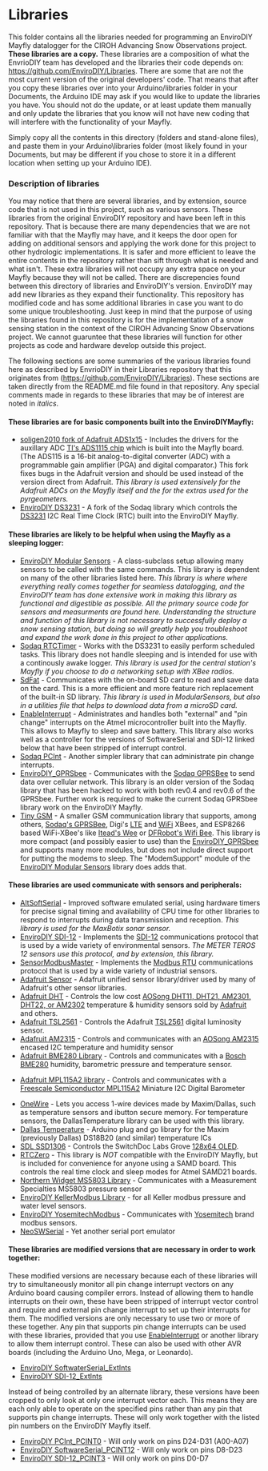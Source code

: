 # Libraries
This folder contains all the libraries needed for programming an EnviroDIY Mayfly datalogger for the CIROH Advancing Snow Observations project. **These libraries are a copy.** These libraries are a composition of what the EnvrioDIY team has developed and the libraries their code depends on: https://github.com/EnviroDIY/Libraries. There are some that are not the most current version of the original developers' code. That means that after you copy these libraries over into your Arduino/libraries folder in your Documents, the Arduino IDE may ask if you would like to update the libraries you have. You should not do the update, or at least update them manually and only update the libraries that you know will not have new coding that will interfere with the functionality of your Mayfly.

Simply copy all the contents in this directory (folders and stand-alone files), and paste them in your Arduino\libraries folder (most likely found in your Documents, but may be different if you chose to store it in a different location when setting up your Arduino IDE).

### Description of libraries

You may notice that there are several libraries, and by extension, source code that is not used in this project, such as various sensors. These libraries from the original EnviroDIY repository and have been left in this repository. That is because there are many dependencies that we are not familiar with that the Mayfly may have, and it keeps the door open for adding on additional sensors and applying the work done for this project to other hydrologic implementations. It is safer and more efficient to leave the entire contents in the repository rather than sift through what is needed and what isn't. These extra libraries will not occupy any extra space on your Mayfly because they will not be called. There are discrepencies found between this directory of libraries and EnviroDIY's version. EnviroDIY may add new libraries as they expand their functionality. This repository has modified code and has some additional libraries in case you want to do some unique troubleshooting. Just keep in mind that the purpose of using the libraries found in this repository is for the implementation of a snow sensing station in the context of the CIROH Advancing Snow Observations project. We cannot guaruntee that these libraries will function for other projects as code and hardware develop outside this project. 

The following sections are some summaries of the various libraries found here as described by EnvrioDIY in their Libraries repository that this originates from (https://github.com/EnviroDIY/Libraries). These sections are taken directly from the README.md file found in that repository. Any special comments made in regards to these libraries that may be of interest are noted in *italics*.

#### These libraries are for basic components built into the EnviroDIYMayfly:
* [soligen2010 fork of Adafruit ADS1x15](https://github.com/soligen2010/Adafruit_ADS1X15) - Includes the drivers for the auxillary ADC [TI's ADS1115 chip](http://www.ti.com/product/ADS1115) which is built into the Mayfly board. (The ADS115 is a 16-bit analog-to-digital converter (ADC) with a programmable gain amplifier (PGA) and digital comparator.)  This fork fixes bugs in the Adafruit version and should be used instead of the version direct from Adafruit. *This library is used extensively for the Adafruit ADCs on the Mayfly itself and the for the extras used for the pyrgeometers.*
* [EnviroDIY DS3231](https://github.com/EnviroDIY/Sodaq_DS3231) - A fork of the Sodaq library which controls the [DS3231](https://www.maximintegrated.com/en/products/digital/real-time-clocks/DS3231.html) I2C Real Time Clock (RTC) built into the EnviroDIY Mayfly.


#### These libraries are likely to be helpful when using the Mayfly as a sleeping logger:
* [EnviroDIY Modular Sensors](https://github.com/EnviroDIY/ModularSensors) - A class-subclass setup allowing many sensors to be called with the same commands.  This library is dependent on many of the other libraries listed here. *This library is where where everything really comes together for seamless datalogging, and the EnviroDIY team has done extensive work in making this library as functional and digestible as possible. All the primary source code for sensors and measurments are found here. Understanding the structure and function of this library is not necessary to successfully deploy a snow sensing station, but doing so will greatly help you troubleshoot and expand the work done in this project to other applications.*
* [Sodaq RTCTimer](https://github.com/SodaqMoja/RTCTimer) - Works with the DS3231 to easily perform scheduled tasks.  This library does not handle sleeping and is intended for use with a continously awake logger. *This library is used for the central station's Mayfly if you choose to do a networking setup with XBee radios.*
* [SdFat](https://github.com/greiman/SdFat) - Communicates with the on-board SD card to read and save data on the card.  This is a more efficient and more feature rich replacement of the built-in SD library. *This library is used in ModularSensors, but also in a utilities file that helps to download data from a microSD card.*
* [EnableInterrupt](https://github.com/EnviroDIY/EnableInterrupt) - Administrates and handles both "external" and "pin change" interrupts on the Atmel microcontroller built into the Mayfly.  This allows to Mayfly to sleep and save battery.  This library also works well as a controller for the versions of SoftwareSerial and SDI-12 linked below that have been stripped of interrupt control.
* [Sodaq PCInt](https://github.com/SodaqMoja/Sodaq_PcInt) - Another simpler library that can administrate pin change interrupts.
* [EnviroDIY_GPRSbee](https://github.com/EnviroDIY/GPRSbeeMod/tree/v1.2_hacked) - Communicates with the [Sodaq GPRSBee](https://www.seeedstudio.com/GPRSbee-rev.-6-p-2445.html#) to send data over cellular network.  This library is an older version of the Sodaq library that has been hacked to work with both rev0.4 and rev0.6 of the GPRSbee.  Further work is required to make the current Sodaq GPRSbee library work on the EnviroDIY Mayfly.
* [Tiny GSM](https://github.com/EnviroDIY/TinyGSM.git) - A smaller GSM communication library that supports, among others, [Sodaq's GPRSBee](https://shop.sodaq.com/en/gprsbee.html), Digi's [LTE](https://www.digi.com/products/xbee-rf-solutions/embedded-rf-modules-modems/digi-xbee-cellular) and [WiFi](https://www.digi.com/products/xbee-rf-solutions/embedded-rf-modules-modems/xbee-wi-fi) XBees, and ESP8266 based WiFi-XBee's like [Itead's Wee](https://www.itead.cc/wiki/Wee_Serial_WIFI_Module) or [DFRobot's Wifi Bee](https://www.dfrobot.com/product-1279.html).  This library is more compact (and possibly easier to use) than the [EnviroDIY_GPRSbee](https://github.com/EnviroDIY/GPRSbeeMod/tree/v1.2_hacked) and supports many more modules, but does not include direct support for putting the modems to sleep.  The "ModemSupport" module of the [EnviroDIY Modular Sensors](https://github.com/EnviroDIY/ModularSensors) library does adds that.


#### These libraries are used communicate with sensors and peripherals:
* [AltSoftSerial](https://github.com/PaulStoffregen/AltSoftSerial) - Improved software emulated serial, using hardware timers for precise signal timing and availability of CPU time for other libraries to respond to interrupts during data transmission and reception. *This library is used for the MaxBotix sonar sensor.*
* [EnviroDIY SDI-12](https://github.com/EnviroDIY/Arduino-SDI-12) - Implements the [SDI-12](https://en.wikipedia.org/wiki/SDI-12) communications protocol that is used by a wide variety of environmental sensors. *The METER TEROS 12 sensors use this protocol, and by extension, this library.*
* [SensorModbusMaster](https://github.com/EnviroDIY/SensorModbusMaster) - Implements the [Modbus RTU](https://en.wikipedia.org/wiki/Modbus) communications protocol that is used by a wide variety of industrial sensors.
* [Adafruit Sensor](https://github.com/adafruit/Adafruit_Sensor) - Adafruit unified sensor library/driver used by many of Adafruit's other sensor libraries.
* [Adafruit DHT](https://github.com/adafruit/DHT-sensor-library) - Controls the low cost [AOSong DHT11, DHT21, AM2301, DHT22, or AM2302](http://www.aosong.com/en/products/index.asp) temperature & humidity sensors sold by [Adafruit](https://www.adafruit.com/products/385) and others.
* [Adafruit TSL2561](https://github.com/Adafruit/TSL2561-Arduino-Library/) - Controls the Adafruit [TSL2561](https://www.adafruit.com/products/439) digital luminosity sensor.
* [Adafruit AM2315](https://github.com/adafruit/Adafruit_AM2315) - Controls and communicates with an [AOSong AM2315](www.aosong.com/asp_bin/Products/en/AM2315.pdf) encased I2C temperature and humidity sensor
* [Adafruit BME280 Library](https://github.com/adafruit/Adafruit_BME280_Library) - Controls and communicates with a [Bosch BME280](https://www.bosch-sensortec.com/bst/products/all_products/bme280) humidity, barometric pressure and temperature sensor.
- [Adafruit MPL115A2 library](https://github.com/adafruit/Adafruit_MPL115A2) - Controls and communicates with a [Freescale Semiconductor MPL115A2](https://www.nxp.com/docs/en/data-sheet/MPL115A2.pdf) Miniature I2C Digital Barometer
* [OneWire](https://github.com/PaulStoffregen/OneWire) - Lets you access 1-wire devices made by Maxim/Dallas, such as temperature sensors and ibutton secure memory. For temperature sensors, the DallasTemperature library can be used with this library.
* [Dallas Temperature](https://github.com/milesburton/Arduino-Temperature-Control-Library) - Arduino plug and go library for the Maxim (previously Dallas) DS18B20 (and similar) temperature ICs
* [SDL SSD1306](https://github.com/switchdoclabs/SDL_Arduino_SSD1306)  - Controls the SwitchDoc Labs Grove [128x64 OLED](http://store.switchdoc.com/grove-128x64-i2c-oled-board-for-arduino-and-raspberry-pi/).
* [RTCZero](https://github.com/arduino-libraries/RTCZero) - This library is _NOT_ compatible with the EnviroDIY Mayfly, but is included for convenience for anyone using a SAMD board.  This controls the real time clock and sleep modes for Atmel SAMD21 boards.
* [Northern Widget MS5803 Library](https://github.com/NorthernWidget/MS5803) - Communicates with a Measurement Specialties MS5803 pressure sensor
* [EnviroDIY KellerModbus Library](https://github.com/EnviroDIY/KellerModbus) - for all Keller modbus pressure and water level sensors.
* [EnviroDIY YosemitechModbus](https://github.com/EnviroDIY/YosemitechModbus) - Communicates with [Yosemitech](http://www.yosemitech.com/en/) brand modbus sensors.
* [NeoSWSerial](https://github.com/SRGDamia1/NeoSWSerial.git) - Yet another serial port emulator



#### These libraries are modified versions that are necessary in order to work together:

These modified versions are necessary because each of these libraries will try to simultaneously monitor all pin change interrupt vectors on any Arduino board causing compiler errors.  Instead of allowing them to handle interrupts on their own, these have been stripped of interrupt vector control and require and external pin change interrupt to set up their interrupts for them.  The modified versions are only necessary to use two or more of these together.  Any pin that supports pin change interrupts can be used with these libraries, provided that you use [EnableInterrupt](https://github.com/EnviroDIY/EnableInterrupt) or another library to allow them interrupt control.  These can also be used with other AVR boards (including the Arduino Uno, Mega, or Leonardo).
* [EnviroDIY SoftwaterSerial_ExtInts](https://github.com/EnviroDIY/SoftwaterSerial_ExternalInts)
* [EnviroDIY SDI-12_ExtInts](https://github.com/EnviroDIY/Arduino-SDI-12/tree/ExtInts)

Instead of being controlled by an alternate library, these versions have been cropped to only look at only one interrupt vector each. This means they are each only able to operate on the specified pins rather than any pin that supports pin change interrupts.  These will only work together with the listed pin numbers on the EnviroDIY Mayfly itself.
* [EnviroDIY PCInt_PCINT0](https://github.com/EnviroDIY/PcIntMod) - Will only work on pins D24-D31 (A00-A07)
* [EnviroDIY SoftwareSerial_PCINT12](https://github.com/EnviroDIY/SoftwareSerialMod) - Will only work on pins D8-D23
* [EnviroDIY SDI-12_PCINT3](https://github.com/EnviroDIY/Arduino-SDI-12/tree/Mayfly) - Will only work on pins D0-D7
